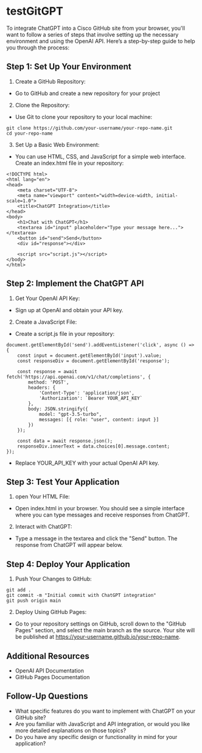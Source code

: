 # testGitGPT

To integrate ChatGPT into a Cisco GitHub site from your browser, you'll want to follow a series of steps that involve setting up the necessary environment and using the OpenAI API. Here’s a step-by-step guide to help you through the process:
## Step 1: Set Up Your Environment
1. Create a GitHub Repository:
* Go to GitHub and create a new repository for your project
2. Clone the Repository:
* Use Git to clone your repository to your local machine:
```
git clone https://github.com/your-username/your-repo-name.git
cd your-repo-name
```

3. Set Up a Basic Web Environment:
* You can use HTML, CSS, and JavaScript for a simple web interface. Create an index.html file in your repository:
```
<!DOCTYPE html>
<html lang="en">
<head>
    <meta charset="UTF-8">
    <meta name="viewport" content="width=device-width, initial-scale=1.0">
    <title>ChatGPT Integration</title>
</head>
<body>
    <h1>Chat with ChatGPT</h1>
    <textarea id="input" placeholder="Type your message here..."></textarea>
    <button id="send">Send</button>
    <div id="response"></div>

    <script src="script.js"></script>
</body>
</html>
```

## Step 2: Implement the ChatGPT API
1. Get Your OpenAI API Key:
- Sign up at OpenAI and obtain your API key.
2. Create a JavaScript File:
- Create a script.js file in your repository:
```
document.getElementById('send').addEventListener('click', async () => {
    const input = document.getElementById('input').value;
    const responseDiv = document.getElementById('response');

    const response = await fetch('https://api.openai.com/v1/chat/completions', {
        method: 'POST',
        headers: {
            'Content-Type': 'application/json',
            'Authorization': `Bearer YOUR_API_KEY`
        },
        body: JSON.stringify({
            model: "gpt-3.5-turbo",
            messages: [{ role: "user", content: input }]
        })
    });

    const data = await response.json();
    responseDiv.innerText = data.choices[0].message.content;
});
```

- Replace YOUR_API_KEY with your actual OpenAI API key.
## Step 3: Test Your Application
1. open Your HTML File:
- Open index.html in your browser. You should see a simple interface where you can type messages and receive responses from ChatGPT.
2. Interact with ChatGPT:
- Type a message in the textarea and click the "Send" button. The response from ChatGPT will appear below.
## Step 4: Deploy Your Application
1. Push Your Changes to GitHub:
```
git add .
git commit -m "Initial commit with ChatGPT integration"
git push origin main
```
2. Deploy Using GitHub Pages:
- Go to your repository settings on GitHub, scroll down to the "GitHub Pages" section, and select the main branch as the source. Your site will be published at https://your-username.github.io/your-repo-name.
## Additional Resources
- OpenAI API Documentation
- GitHub Pages Documentation
## Follow-Up Questions
- What specific features do you want to implement with ChatGPT on your GitHub site?
- Are you familiar with JavaScript and API integration, or would you like more detailed explanations on those topics?
- Do you have any specific design or functionality in mind for your application?
